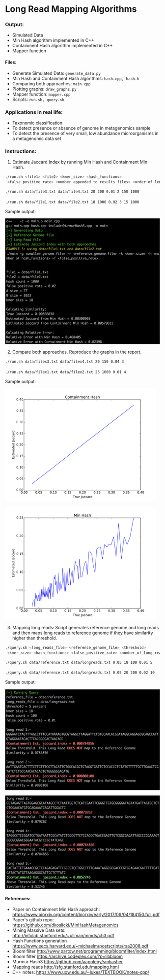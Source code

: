 # Long Read Mapping Algorithms

### Output:
- Simulated Data
- Min Hash algorithm implemented in C++
- Containment Hash algorithm implemented in C++
- Mapper function

####	Files:
- Generate Simulated Data: ```generate_data.py```
- Min Hash and Containment Hash algorithms:  ```hash.cpp, hash.h```
- Comparing both approaches: ```main.cpp```
- Plotting graphs: ```draw_graphs.py```
- Mapper function: ```mapper.cpp```
- Scripts: ```run.sh, query.sh```

###	Applications in real life:
-	Taxonomic classification
-	To detect presence or absence of genome in metagenomics sample
-	To detect the presence of very small, low abundance microorganisms in a metagenomic data set

### Instructions:

1. Estimate Jaccard Index by running Min Hash and Containment Min Hash.

```bash
./run.sh <file1> <file2> <kmer_size> <hash_functions>
 <false_positive_rate> <number_appended_to_results_files> <order_of_len_A> <order_of_len_B>
 ```

```bash
./run.sh data/file3.txt data/file4.txt 20 200 0.01 2 150 1000

./run.sh data/file1.txt data/file2.txt 18 1000 0.02 3 15 1000
```

Sample output:

![output1](https://raw.githubusercontent.com/pponakala/longreadsmapping/master/images/img1.png)


2. Compare both approaches. Reproduce the graphs in the report.

```bash
./run.sh data/filex3.txt data/filex4.txt 20 150 0.04 3

./run.sh data/filex1.txt data/filex2.txt 25 1000 0.01 4
```

Sample output:

![output2](https://raw.githubusercontent.com/pponakala/longreadsmapping/master/images/img2.png)

![output3](https://raw.githubusercontent.com/pponakala/longreadsmapping/master/images/img3.png)

3. Mapping long reads: Script generates reference genome and long reads and then maps long reads to reference genome
  if they have similarity higher than threshold.
```bash
./query.sh <long_reads_file> <reference_genome_file> <threshold>
 <kmer_size> <hash_functions> <false_positive_rate> <number_of_long_reads_to_generate>
```
```bash
./query.sh data/reference.txt data/longreads.txt 0.05 18 100 0.01 5

./query.sh data/reference.txt data/longreads.txt 0.05 20 200 0.02 10
```

Sample output:

![output4](https://raw.githubusercontent.com/pponakala/longreadsmapping/master/images/img4.png)

![output5](https://raw.githubusercontent.com/pponakala/longreadsmapping/master/images/img5.png)

####	References:

-	Paper on Containment Min Hash approach: https://www.biorxiv.org/content/biorxiv/early/2017/09/04/184150.full.pdf
-	Paper's github repo: https://github.com/dkoslicki/MinHashMetagenomics
-	Mining Massive Data sets: http://infolab.stanford.edu/~ullman/mmds/ch3.pdf
-	Hash Functions generation https://www.eecs.harvard.edu/~michaelm/postscripts/rsa2008.pdf
-	Bloom filter http://www.partow.net/programming/bloomfilter/index.html
-	Bloom filter https://archive.codeplex.com/?p=libbloom 
-	Murmur Hash3 https://github.com/aappleby/smhasher
-	Mapping reads http://sfg.stanford.edu/mapping.html
-	C++ notes: https://www.uow.edu.au/~lukes/TEXTBOOK/notes-cpp/

